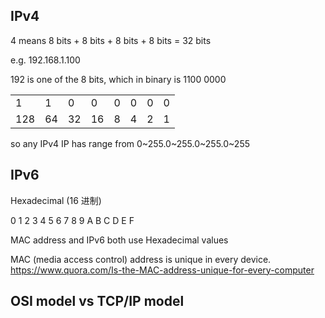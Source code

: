 ## IPv4

4 means 8 bits + 8 bits + 8 bits + 8 bits = 32 bits

e.g. 192.168.1.100

192 is one of the 8 bits, which in binary is 1100 0000

|     |     |     |     |     |     |     |     |
| --- | --- | --- | --- | --- | --- | --- | --- |
| 1   | 1   | 0   | 0   | 0   | 0   | 0   | 0   |
| 128 | 64  | 32  | 16  | 8   | 4   | 2   | 1   |

so any IPv4 IP has range from 0~255.0~255.0~255.0~255

## IPv6

Hexadecimal (16 进制)

0 1 2 3 4 5 6 7 8 9 A B C D E F

MAC address and IPv6 both use Hexadecimal values

MAC (media access control) address is unique in every device.
https://www.quora.com/Is-the-MAC-address-unique-for-every-computer

## OSI model vs TCP/IP model

